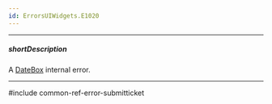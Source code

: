 ```yaml
---
id: ErrorsUIWidgets.E1020
---
```

---
##### shortDescription
A [DateBox](/api-reference/10%20UI%20Widgets/dxDateBox '/Documentation/ApiReference/UI_Components/dxDateBox/') internal error.

---
#include common-ref-error-submitticket